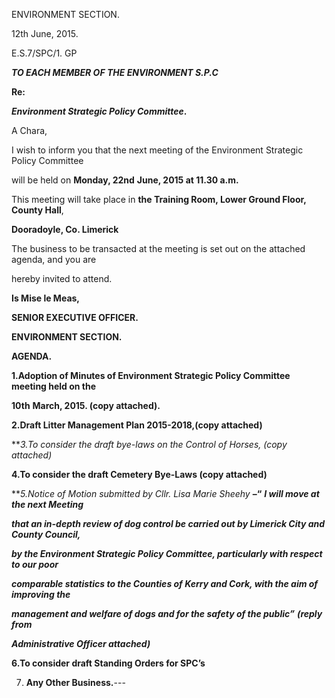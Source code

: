 ENVIRONMENT SECTION.

12th June, 2015.

E.S.7/SPC/1. GP

***TO EACH MEMBER OF THE ENVIRONMENT S.P.C***

**Re:**

***Environment Strategic Policy Committee*.**

A Chara,

I wish to inform you that the next meeting of the Environment Strategic Policy Committee

will be held on **Monday, 22nd** **June, 2015 at 11.30 a.m.**

This meeting will take place in **the Training Room, Lower Ground Floor, County Hall**,

**Dooradoyle, Co. Limerick**

The business to be transacted at the meeting is set out on the attached agenda, and you are

hereby invited to attend.

**Is Mise le Meas,**

**SENIOR EXECUTIVE OFFICER.**

**ENVIRONMENT SECTION.**

**AGENDA.**

**1.Adoption of Minutes of Environment Strategic Policy Committee meeting held on the**

**10th** **March, 2015. (copy attached).**

**2.Draft Litter Management Plan 2015-2018,(copy attached)**

***3.*To consider the draft bye-laws on the Control of Horses, (copy attached)**

**4.To consider the draft Cemetery Bye-Laws (copy attached)**

***5.*Notice of Motion submitted by Cllr. Lisa Marie Sheehy** **–“** ***I will move at the next Meeting***

***that an in-depth review of dog control be carried out by Limerick City and County Council,***

***by the Environment Strategic Policy Committee, particularly with respect to our poor***

***comparable statistics to the Counties of Kerry and Cork, with the aim of improving the***

***management and welfare of dogs and for the safety of the public”*** ***(reply from***

***Administrative Officer attached)***

**6.To consider draft Standing Orders for SPC’s**

7. **Any Other Business.**---
